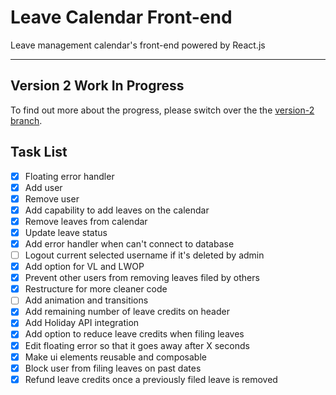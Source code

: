 # Leave Calendar Front-end

Leave management calendar's front-end powered by React.js

---

## Version 2 Work In Progress

To find out more about the progress, please switch over the the [version-2 branch](https://github.com/theofficialnar/leave-calendar-frontend/tree/version-2).

## Task List

- [x] Floating error handler
- [x] Add user
- [x] Remove user
- [x] Add capability to add leaves on the calendar
- [x] Remove leaves from calendar
- [x] Update leave status
- [x] Add error handler when can't connect to database
- [ ] Logout current selected username if it's deleted by admin
- [x] Add option for VL and LWOP
- [x] Prevent other users from removing leaves filed by others
- [x] Restructure for more cleaner code
- [ ] Add animation and transitions
- [x] Add remaining number of leave credits on header
- [x] Add Holiday API integration
- [x] Add option to reduce leave credits when filing leaves
- [x] Edit floating error so that it goes away after X seconds
- [x] Make ui elements reusable and composable
- [x] Block user from filing leaves on past dates
- [x] Refund leave credits once a previously filed leave is removed
